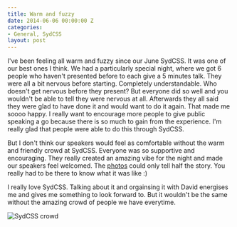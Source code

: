 ```yaml
---
title: Warm and fuzzy
date: 2014-06-06 00:00:00 Z
categories:
- General, SydCSS
layout: post
---
```


I've been feeling all warm and fuzzy since our June SydCSS. It was one of our best ones I think. We had a particularly special night, where we got 6 people who haven't presented before to each give a 5 minutes talk. They were all a bit nervous before starting. Completely understandable. Who doesn't get nervous before they present? But everyone did so well and you wouldn't be able to tell they were nervous at all. Afterwards they all said they were glad to have done it and would want to do it again. That made me soooo happy. I really want to encourage more people to give public speaking a go because there is so much to gain from the experience. I'm really glad that people were able to do this through SydCSS.

But I don't think our speakers would feel as comfortable without the warm and friendly crowd at SydCSS. Everyone was so supportive and encouraging. They really created an amazing vibe for the night and made our speakers feel welcomed. The [photos](http://www.meetup.com/SydCSS/photos/all_photos/?photoAlbumId=22356002) could only tell half the story. You really had to be there to know what it was like :)

I really love SydCSS. Talking about it and orgainsing it with David energises me and gives me something to look forward to. But it wouldn't be the same without the amazing crowd of people we have everytime.

<div class="txt-center">
  <img src="http://photos-g.ak.instagram.com/hphotos-ak-xfa1/915557_1579783508914750_1938460834_n.jpg" alt="SydCSS crowd">
</div>
